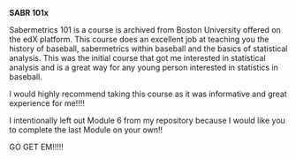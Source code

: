 **SABR 101x**



Sabermetrics 101 is a course is archived from Boston University offered on the edX platform. This course does an excellent job at teaching you the history of baseball, sabermetrics within baseball and the basics of statistical analysis. This was the initial course that got me interested in statistical analysis and is a great way for any young person interested in statistics in baseball.

I would highly recommend taking this course as it was informative and great experience for me!!!!



I intentionally left out Module 6 from my repository because I would like you to complete the last Module on your own!!



GO GET EM!!!!!

